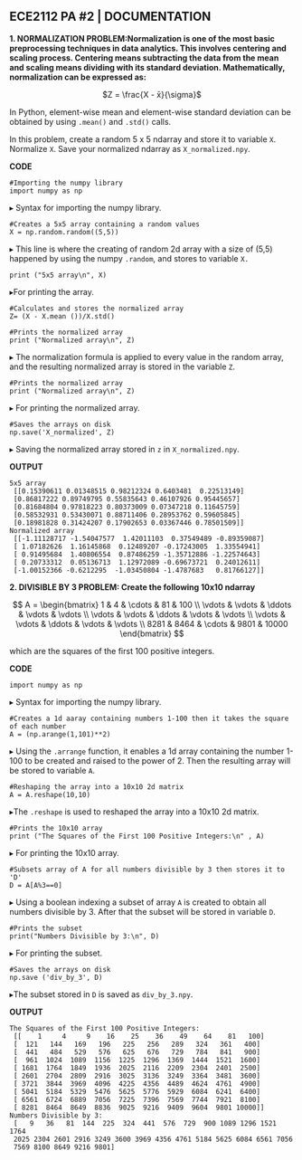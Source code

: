 ## ECE2112 PA #2 | DOCUMENTATION

**1. NORMALIZATION PROBLEM:Normalization is one of the most basic preprocessing techniques in data analytics. This involves centering and scaling process. Centering means subtracting the data from the mean and scaling means dividing with its standard deviation. Mathematically, normalization can be expressed as:**

<p align="center">
$Z = \frac{X - x̄}{\sigma}$
</p>  

In Python, element-wise mean and element-wise standard deviation can be obtained by using `.mean()` and `.std()` calls.

In this problem, create a random 5 x 5 ndarray and store it to variable `X`. Normalize `X`. Save your normalized ndarray as `X_normalized.npy`.

**CODE** 
```
#Importing the numpy library 
import numpy as np 
```
▸ Syntax for importing the numpy library.
```
#Creates a 5x5 array containing a random values
X = np.random.random((5,5)) 
```
▸ This line is where the creating of random 2d array with a size of (5,5) happened by using the numpy `.random`, and stores to variable `X.`  

```
print ("5x5 array\n", X)   
```
▸For printing the array.  
```
#Calculates and stores the normalized array
Z= (X - X.mean ())/X.std() 

#Prints the normalized array
print ("Normalized array\n", Z)
```
▸ The normalization formula is applied to every value in the random array, and the resulting normalized array is stored in the variable  `Z`. 

```
#Prints the normalized array
print ("Normalized array\n", Z)
```
▸ For printing the normalized array. 

```
#Saves the arrays on disk
np.save('X_normalized', Z) 
```
▸ Saving the normalized array stored in `z` in `X_normalized.npy`. 

**OUTPUT** 

```
5x5 array
 [[0.15390611 0.01348515 0.98212324 0.6403481  0.22513149]
 [0.86817222 0.89749795 0.55835643 0.46107926 0.95445657]
 [0.81684804 0.97818223 0.80373009 0.07347218 0.11645759]
 [0.58532931 0.53430071 0.88711406 0.28953762 0.59605845]
 [0.18981828 0.31424207 0.17902653 0.03367446 0.78501509]]
Normalized array
 [[-1.11128717 -1.54047577  1.42011103  0.37549489 -0.89359087]
 [ 1.07182626  1.16145868  0.12489207 -0.17243005  1.33554941]
 [ 0.91495684  1.40806554  0.87486259 -1.35712886 -1.22574643]
 [ 0.20733312  0.05136713  1.12972089 -0.69673721  0.24012611]
 [-1.00152366 -0.6212295  -1.03450804 -1.4787683   0.81766127]]

```
**2. DIVISIBLE BY 3 PROBLEM: Create the following 10x10 ndarray** 

$$
A = \begin{bmatrix}
1 & 4 & \cdots & 81 & 100 \\
\vdots & \vdots & \ddots & \vdots & \vdots \\
\vdots & \vdots & \ddots & \vdots & \vdots \\
\vdots & \vdots & \ddots & \vdots & \vdots \\
8281 & 8464 & \cdots & 9801 & 10000
\end{bmatrix}
$$

which are the squares of the first 100 positive integers. 

**CODE**

```
import numpy as np  
```
▸ Syntax for importing the numpy library.

```
#Creates a 1d aaray containing numbers 1-100 then it takes the square of each number 
A = (np.arange(1,101)**2) 
```
▸ Using the `.arrange` function, it enables a 1d array containing the number 1-100 to be created and raised to the power of 2. Then the resulting array will be stored to variable `A`. 

```
#Reshaping the array into a 10x10 2d matrix 
A = A.reshape(10,10)
```
▸The `.reshape` is used to reshaped the array into a 10x10 2d matrix. 

```
#Prints the 10x10 array 
print ("The Squares of the First 100 Positive Integers:\n" , A)  
```
▸ For printing the 10x10 array. 

```
#Subsets array of A for all numbers divisible by 3 then stores it to 'D' 
D = A[A%3==0] 
```
▸ Using a boolean indexing a subset of array `A` is created to obtain all numbers divisible by 3. After that the subset will be stored in variable `D`. 

```
#Prints the subset 
print("Numbers Divisible by 3:\n", D)
```
▸ For printing the subset. 

```
#Saves the arrays on disk 
np.save ('div_by_3', D) 
```
▸The subset stored in `D` is saved as `div_by_3.npy`. 

**OUTPUT** 

```
The Squares of the First 100 Positive Integers:
 [[    1     4     9    16    25    36    49    64    81   100]
 [  121   144   169   196   225   256   289   324   361   400]
 [  441   484   529   576   625   676   729   784   841   900]
 [  961  1024  1089  1156  1225  1296  1369  1444  1521  1600]
 [ 1681  1764  1849  1936  2025  2116  2209  2304  2401  2500]
 [ 2601  2704  2809  2916  3025  3136  3249  3364  3481  3600]
 [ 3721  3844  3969  4096  4225  4356  4489  4624  4761  4900]
 [ 5041  5184  5329  5476  5625  5776  5929  6084  6241  6400]
 [ 6561  6724  6889  7056  7225  7396  7569  7744  7921  8100]
 [ 8281  8464  8649  8836  9025  9216  9409  9604  9801 10000]]
Numbers Divisible by 3:
 [   9   36   81  144  225  324  441  576  729  900 1089 1296 1521 1764
 2025 2304 2601 2916 3249 3600 3969 4356 4761 5184 5625 6084 6561 7056
 7569 8100 8649 9216 9801]
```







